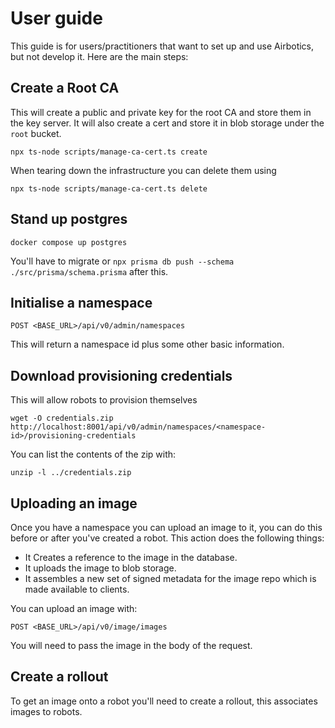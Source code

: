 # User guide

This guide is for users/practitioners that want to set up and use Airbotics, but not develop it. Here are the main steps:

## Create a Root CA

This will create a public and private key for the root CA and store them in the key server. It will also create a cert and store it in blob storage under the `root` bucket.

```
npx ts-node scripts/manage-ca-cert.ts create
```

When tearing down the infrastructure you can delete them using

```
npx ts-node scripts/manage-ca-cert.ts delete
```

## Stand up postgres

```
docker compose up postgres
```

You'll have to migrate or `npx prisma db push --schema ./src/prisma/schema.prisma` after this.

## Initialise a namespace

```
POST <BASE_URL>/api/v0/admin/namespaces
```

This will return a namespace id plus some other basic information.

## Download provisioning credentials

This will allow robots to provision themselves

```
wget -O credentials.zip http://localhost:8001/api/v0/admin/namespaces/<namespace-id>/provisioning-credentials
```

You can list the contents of the zip with:

```
unzip -l ../credentials.zip
```


## Uploading an image

Once you have a namespace you can upload an image to it, you can do this before or after you've created a robot. This action does the following things:

- It Creates a reference to the image in the database.
- It uploads the image to blob storage.
- It assembles a new set of signed metadata for the image repo which is made available to clients. 

You can upload an image with:


```
POST <BASE_URL>/api/v0/image/images
```

You will need to pass the image in the body of the request.


## Create a rollout

To get an image onto a robot you'll need to create a rollout, this associates images to robots.
